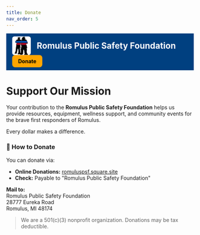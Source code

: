 ```yaml
---
title: Donate
nav_order: 5
---
```


<div style="background-color: #004080; color: white; padding: 0.5rem 1rem; display: flex; align-items: center; justify-content: space-between; flex-wrap: wrap;">
  <div style="display: flex; align-items: center; gap: 1rem;">
    <img src="IMG_7829.jpeg" alt="Romulus PSF Logo" style="height:50px; border-radius: 6px;" />
    <span style="font-size: 1.4rem; font-weight: bold;">Romulus Public Safety Foundation</span>
  </div>
  <a href="donate.md" style="background-color: #FFA500; color: black; padding: 0.5rem 1rem; border-radius: 8px; text-decoration: none; font-weight: bold;">Donate</a>
</div>


# Support Our Mission

Your contribution to the **Romulus Public Safety Foundation** helps us provide resources, equipment, wellness support, and community events for the brave first responders of Romulus.

Every dollar makes a difference.

### 🔗 How to Donate

You can donate via:

- **Online Donations:** [romuluspsf.square.site](https://romuluspsf.square.site)
- **Check:** Payable to "Romulus Public Safety Foundation"

**Mail to:**  
Romulus Public Safety Foundation  
28777 Eureka Road  
Romulus, MI 48174

> We are a 501(c)(3) nonprofit organization. Donations may be tax deductible.

